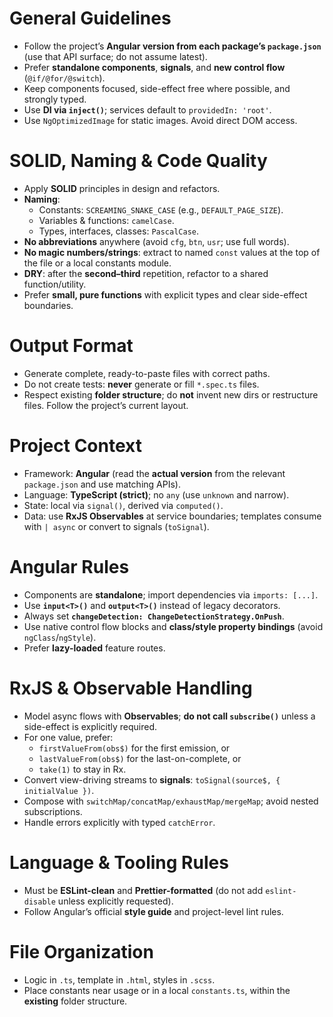 # General Guidelines
- Follow the project’s **Angular version from each package’s `package.json`** (use that API surface; do not assume latest).
- Prefer **standalone components**, **signals**, and **new control flow** (`@if/@for/@switch`).
- Keep components focused, side-effect free where possible, and strongly typed.
- Use **DI via `inject()`**; services default to `providedIn: 'root'`.
- Use `NgOptimizedImage` for static images. Avoid direct DOM access.

# SOLID, Naming & Code Quality
- Apply **SOLID** principles in design and refactors.
- **Naming**:
  - Constants: `SCREAMING_SNAKE_CASE` (e.g., `DEFAULT_PAGE_SIZE`).
  - Variables & functions: `camelCase`.
  - Types, interfaces, classes: `PascalCase`.
- **No abbreviations** anywhere (avoid `cfg`, `btn`, `usr`; use full words).
- **No magic numbers/strings**: extract to named `const` values at the top of the file or a local constants module.
- **DRY**: after the **second–third** repetition, refactor to a shared function/utility.
- Prefer **small, pure functions** with explicit types and clear side-effect boundaries.

# Output Format
- Generate complete, ready-to-paste files with correct paths.
- Do not create tests: **never** generate or fill `*.spec.ts` files.
- Respect existing **folder structure**; do **not** invent new dirs or restructure files. Follow the project’s current layout.

# Project Context
- Framework: **Angular** (read the **actual version** from the relevant `package.json` and use matching APIs).
- Language: **TypeScript (strict)**; no `any` (use `unknown` and narrow).
- State: local via `signal()`, derived via `computed()`.
- Data: use **RxJS Observables** at service boundaries; templates consume with `| async` or convert to signals (`toSignal`).

# Angular Rules
- Components are **standalone**; import dependencies via `imports: [...]`.
- Use **`input<T>()`** and **`output<T>()`** instead of legacy decorators.
- Always set **`changeDetection: ChangeDetectionStrategy.OnPush`**.
- Use native control flow blocks and **class/style property bindings** (avoid `ngClass`/`ngStyle`).
- Prefer **lazy-loaded** feature routes.

# RxJS & Observable Handling
- Model async flows with **Observables**; **do not call `subscribe()`** unless a side-effect is explicitly required.
- For one value, prefer:
  - `firstValueFrom(obs$)` for the first emission, or
  - `lastValueFrom(obs$)` for the last-on-complete, or
  - `take(1)` to stay in Rx.
- Convert view-driving streams to **signals**: `toSignal(source$, { initialValue })`.
- Compose with `switchMap/concatMap/exhaustMap/mergeMap`; avoid nested subscriptions.
- Handle errors explicitly with typed `catchError`.

# Language & Tooling Rules
- Must be **ESLint-clean** and **Prettier-formatted** (do not add `eslint-disable` unless explicitly requested).
- Follow Angular’s official **style guide** and project-level lint rules.

# File Organization
- Logic in `.ts`, template in `.html`, styles in `.scss`.
- Place constants near usage or in a local `constants.ts`, within the **existing** folder structure.
